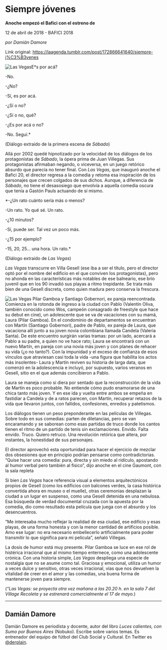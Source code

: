 # Siempre jóvenes

**Anoche empezó el Bafici con el estreno de**

12 de abril de 2018 - BAFICI 2018

_por Damián Damore_

Link original: https://laagenda.tumblr.com/post/172866641640/siempre-j%C3%B3venes

![Las Vegas](https://64.media.tumblr.com/b1239d9451d927e08c42b37902363dee/tumblr_inline_p7jcauf2GN1t6q87u_500.jpg)E*s por acá?  

-No.  

-¿No?  

-Sí, es por acá.  

-¿Sí o no?  

-¿Sí o no, qué?  

-¿Es por acá o no?  

-No. Seguí.*

(Diálogo extraído de la primera escena de *Sábado*)

Allá por 2002 quedé hipnotizado por la velocidad de los diálogos de los protagonistas de *Sábado*, la ópera prima de Juan Villegas. Sus protagonistas afirmaban negando, o viceversa, en un juego retórico absurdo que parecía no tener final. Con *Las Vegas*, que inauguró anoche el Bafici 20, el director regresa a la comedia y retoma esa inspiración de los personajes que crecen colgados de sus dichos. Aunque, a diferencia de *Sábado*, no tiene el desasosiego que envolvía a aquella comedia oscura que tenía a Gastón Pauls actuando de sí mismo.

*-¿Un rato cuánto sería más o menos?  

-Un rato. Yo qué sé. Un rato.  

-¿10 minutos?  

-Sí, puede ser. Tal vez un poco más.  

-¿15 por ejemplo?  

-15, 20, 25… una hora. Un rato.*

(Diálogo extraído de *Las Vegas*)

*Las Vegas* transcurre en Villa Gesell (ese iba a ser el título, pero el director optó por el nombre del edificio en el que conviven los protagonistas), pero no ahonda en las características más notables de ese balneario, ese brío juvenil que en los 90 invadió sus playas a ritmo trepidante. Se trata más bien de una Gesell discreta, como quien madura pero conserva la frescura.

![Las Vegas](https://64.media.tumblr.com/b1239d9451d927e08c42b37902363dee/tumblr_inline_p7jcauf2GN1t6q87u_500.jpg) Pilar Gamboa y Santiago Gobernori, ex pareja reencontrada. Comienza en la rotonda de ingreso a la ciudad con Pablo (Valentín Oliva, también conocido como Wos, campeón consagrado de freestyle que hace su debut en cine), un adolescente que se va de vacaciones con su mamá, Laura (Pilar Gamboa). En el condominio de departamentos se encuentran con Martín (Santiago Gobernori), padre de Pablo, ex pareja de Laura, que vacaciona allí junto a su joven novia colombiana llamada Candela (Valeria Santa). De este encuentro surgirán varias tramas: por un lado, acercará a Pablo a su padre, a quien no ve hace rato; Laura se encontrará con un nuevo Martín, en pareja con una novia más joven y con planes de rehacer su vida (¿o no tanto?). Con la impunidad y el exceso de confianza de esos vínculos que atraviesan casi toda la vida -una figura que habilita los actos más insolentes- Laura y Martín reviven su historia de larga data, que comenzó en la adolescencia e incluyó, por supuesto, varios veranos en Gesell, sitio en el que además concibieron a Pablo.

Laura se maneja como si diera por sentado que la reconstrucción de la vida de Martín es poco probable. No entiende cómo pudo enamorarse de una chica tanto más joven. Y en ese ida y vuelta entre ambos se empeña en fastidiar a Candela y de a ratos parecen, con Martín, recuperar retazos de la vida que llevaron juntos, con fallidos, confesiones, enredos y patetismos.

Los diálogos tienen un peso preponderante en las películas de Villegas. Sobre todo en sus comedias: parten de diletancias, pero se van encaramando y se saborean como esas partidas de truco donde los cantos tienen el ritmo de un partido de tenis sin exclamaciones. Envido. Falta envido. Truco. Quiero retruco. Una revolución retórica que altera, por instantes, la honestidad de sus personajes.

El director aprovechó esta oportunidad para hacer el ejercicio de mezclar dos obsesiones que en principio podrían pensarse como contradictorias. “Quise hacer una comedia: pura, directa y sin miedo al ridículo, apostando al humor verbal pero también al físico”, dijo anoche en el cine Gaumont, con la sala repleta

Si bien *Las Vegas* hace referencia visual a elementos arquitectónicos propios de Gesell (como los edificios con balcones verdes, la casa histórica convertida ahora en museo o el muelle), otras ceremonias desplazan la ciudad a un lugar en suspenso, como una Gesell detenida en una nebulosa. Esa búsqueda de verdad documental cruzada con la apuesta por la comedia, dio como resultado esta película que juega con el absurdo y los desencuentros.

“Me interesaba mucho reflejar la realidad de esa ciudad, ese edificio y esas playas, de una forma honesta y con la menor cantidad de artificios posible. Amo ese lugar: no era necesario embellecerlo artificialmente para poder transmitir lo que significa para mi película”, señaló Villegas.

La dosis de humor está muy presente. Pilar Gamboa se luce en ese rol de histérica irracional que al mismo tiempo enternece, como una adolescente crónica. Con una historia simple, *Las Vegas* despliega una especie de nostalgia que no se asume como tal. Graciosa y emocional, utiliza un humor a veces dulce y sensitivo, otras veces irracional, vías que nos devuelven la vitalidad de creer en el amor y las comedias, una buena forma de mantenerse joven para siempre.

  


(*“Las Vegas: se proyecta otra vez mañana a las 20.20 h. en la sala 7 del Village Recoleta y se estrenará comercialmente el 17 de mayo.*)

  




---

 Damián Damore
--------------

 Damián Damore es periodista y docente, autor del libro *Luces calientes, con Sumo por Buenos Aires* (Nobuko). Escribe sobre varios temas. Es entrenador del equipo de fútbol del Club Social y Cultural. En Twitter es [@derplain](https://twitter.com/derplain). 

